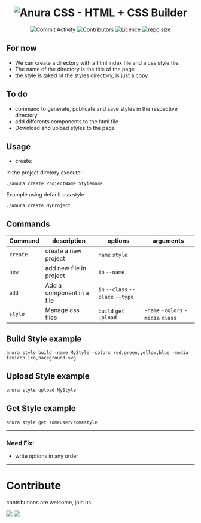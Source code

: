 <h1 align="center">
  <img src="https://github.com/juampam/anura-css/blob/master/program/Example/img/anura.png?sanitize=true" alt="Anura CSS - HTML + CSS Builder">
</h1>

<div align="center">

![Commit Activity](https://img.shields.io/github/commit-activity/w/juampam/anura?style=for-the-badge)
![Contributors](https://img.shields.io/github/contributors/juampam/anura?style=for-the-badge)
![Licence](https://img.shields.io/github/license/juampam/anura?style=for-the-badge)
![repo size](https://img.shields.io/github/repo-size/juampam/anura?style=for-the-badge)

</div>     

## For now
- We can create a directory with a html index file and a css style file.
- The name of the directory is the title of the page
- the style is taked of the styles directory, is just a copy
## To do
- command to generate, publicate and save styles in the respective directory
- add differents components to the html file
- Download and upload styles to the page

## Usage
- create:

in the project diretory execute:
```
./anura create ProjectName Stylename
```
Example using default css style
```
./anura create MyProject
```
## Commands 

| Command       | description               | options                           | arguments  
| ------------- | ------------------------- | --------------------------------- |----------|
| `create`      | create a new project      | `name` `style`                    |
| `new`         | add new file in project   | `in` `--name`                     |
| `add`         | Add a component in a file | `in` `--class` `--place` `--type` |
| `style`       | Manage css files          | `build` `get` `upload`            | `-name` `-colors` `-media` `class` 

## Build Style example
```
anura style build -name MyStyle -colors red,green,yellow,blue -media favicon.ico,background.svg
```
## Upload Style example
```
anura style upload MyStyle
```
## Get Style example
```
anura style get someuser/somestyle
```
--- 

### Need Fix:
- write options in any order

---
# Contribute 

contributions are welcome, join us

[<img src="https://img.shields.io/badge/Discord-7289DA?style=flat&logo=discord&logoColor=white"/>](https://discord.gg/22XF2sGC)
[<img src="https://img.shields.io/badge/Telegram-2CA5E0?style=flat&logo=telegram&logoColor=white"/>](https://t.me/+axasghbryK9mMWIx)




